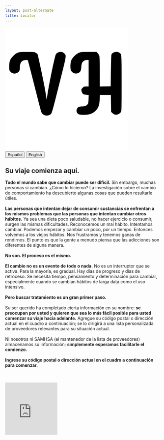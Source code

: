 ```yaml
---
layout: post-alternate
title: Locator
---
```


<img id="together" src='assets/images/logo.png' onerror='imgError(this)' />

<div class="centered">
    <button id="spanish" onclick="changeTextEnglish()">Español</button>
    <button id="english" onclick="changeTextSpanish()">English</button>
</div>

<h2 id="heading">Su viaje comienza aquí.</h2>

<p id="text"><strong>Todo el mundo sabe que cambiar puede ser difícil.</strong> Sin embargo, muchas personas sí cambian. ¿Cómo lo hicieron? La investigación sobre el cambio de comportamiento ha descubierto algunas cosas que pueden resultarle útiles.<br><br><strong>Las personas que intentan dejar de consumir sustancias se enfrentan a los mismos problemas que las personas que intentan cambiar otros hábitos.</strong> Ya sea una dieta poco saludable, no hacer ejercicio o consumir, surgen las mismas dificultades. Reconocemos un mal hábito. Intentamos cambiar. Podemos empezar y cambiar un poco, por un tiempo. Entonces volvemos a los viejos hábitos. Nos frustramos y tenemos ganas de rendirnos. El punto es que la gente a menudo piensa que las adicciones son diferentes de alguna manera.<br><br><strong>No son. El proceso es el mismo.</strong><br><br><strong>El cambio no es un evento de todo o nada.</strong> No es un interruptor que se activa. Para la mayoría, es gradual. Hay días de progreso y días de retroceso. Se necesita tiempo, pensamiento y determinación para cambiar, especialmente cuando se cambian hábitos de larga data como el uso intensivo.<br><br><strong>Pero buscar tratamiento es un gran primer paso.</strong><br><br>Su ser querido ha completado cierta información en su nombre: <strong>se preocupan por usted y quieren que sea lo más fácil posible para usted comenzar su viaje hacia adelante.</strong> Agregue su código postal o dirección actual en el cuadro a continuación; se lo dirigirá a una lista personalizada de proveedores relevantes para su situación actual.<br><br>Ni nosotros ni SAMHSA (el mantenedor de la lista de proveedores) almacenamos su información; <strong>simplemente esperamos facilitarle el comienzo.</strong><br><br><strong>Ingrese su código postal o dirección actual en el cuadro a continuación para comenzar.</strong></p>
<br><br>
<div id="iframewrapper">
    <iframe allowtransparency="true" frameborder="0" height="170" id="mentalhealthtreatmentfinder" marginheight="0" marginwidth="0" name="mentalhealthtreatmentfinder" scrolling="no" src="https://findtreatment.samhsa.gov/locator/widget/170?sType=SA&sCodes=SA,DT" title="Samhsa.gov" width="170"> https://findtreatment.samhsa.gov/locator/widget/170 </iframe>
</div>

<script>

    function getUrlVars() {
        let parameters = document.location.search;
        parameters = parameters.substring(1);
        let decoded = atob(parameters);
        let qmark = '?';
        decoded = qmark.concat(decoded);
        var vars = {};
        var parts = decoded.replace(/[?&]+([^=&]+)=([^&]*)/gi, function(m,key,value) {
            vars[key] = value;
        });
        return vars;
    }

    var treatment = "sType="+getUrlVars()["treatment"];
    var code = "sCodes="+getUrlVars()["code"];
    var togetherImage = atob(getUrlVars()["image"]);

    document.getElementById("mentalhealthtreatmentfinder").src = "https://findtreatment.samhsa.gov/locator/widget/170?"+treatment+"&"+code;

    document.getElementById('together').src = togetherImage;

    function imgError(image) {
        image.onerror = "";
        image.src = "assets/images/logo.png";
        return true;
    }

    function changeTextEnglish(){
        document.getElementById("text").innerHTML = "<strong>Todo el mundo sabe que cambiar puede ser difícil.</strong> Sin embargo, muchas personas sí cambian. ¿Cómo lo hicieron? La investigación sobre el cambio de comportamiento ha descubierto algunas cosas que pueden resultarle útiles.<br><br><strong>Las personas que intentan dejar de consumir sustancias se enfrentan a los mismos problemas que las personas que intentan cambiar otros hábitos.</strong> Ya sea una dieta poco saludable, no hacer ejercicio o consumir, surgen las mismas dificultades. Reconocemos un mal hábito. Intentamos cambiar. Podemos empezar y cambiar un poco, por un tiempo. Entonces volvemos a los viejos hábitos. Nos frustramos y tenemos ganas de rendirnos. El punto es que la gente a menudo piensa que las adicciones son diferentes de alguna manera.<br><br><strong>No son. El proceso es el mismo.</strong><br><br><strong>El cambio no es un evento de todo o nada.</strong> No es un interruptor que se activa. Para la mayoría, es gradual. Hay días de progreso y días de retroceso. Se necesita tiempo, pensamiento y determinación para cambiar, especialmente cuando se cambian hábitos de larga data como el uso intensivo.<br><br><strong>Pero buscar tratamiento es un gran primer paso.</strong><br><br>Su ser querido ha completado cierta información en su nombre: <strong>se preocupan por usted y quieren que sea lo más fácil posible para usted comenzar su viaje hacia adelante.</strong> Agregue su código postal o dirección actual en el cuadro a continuación; se lo dirigirá a una lista personalizada de proveedores relevantes para su situación actual.<br><br>Ni nosotros ni SAMHSA (el mantenedor de la lista de proveedores) almacenamos su información; <strong>simplemente esperamos facilitarle el comienzo.</strong><br><br><strong>Ingrese su código postal o dirección actual en el cuadro a continuación para comenzar.</strong>";
        document.getElementById("heading").innerHTML = "Su viaje comienza aquí.";
    }
    function changeTextSpanish(){
        document.getElementById("text").innerHTML = "<strong>Everybody knows that changing can be difficult.</strong> Yet, many people do change. How do they do it? Research in behavior change has discovered some things that you may find helpful.<br><br><strong>People trying to stop using substances face the same issues as people trying to change other habits.</strong> Whether it's an unhealthy diet, not exercising, or using, the same difficulties come up. We recognize a bad habit. We try to change. We may get started and change a bit, for a while. Then we slip back into old habits. We get frustrated and feel like giving up. The point is, people often think that addictions are different somehow.<br><br><strong>They're not. The process is the same.</strong><br><br><strong>Change is not an all-or-nothing event.</strong> It is not a switch that gets flipped. For most, it is gradual. There are days of progress and days of setbacks. It takes time, thought, and determination to change, especially when changing long-standing habits like heavy use.<br><br><strong>But seeking treatment is a great first step.</strong><br><br>Your loved one has filled out some information on your behalf -- <strong>they care about you and want to make it as easy as possible for you to begin your journey forward.</strong> Please add your current zip code or address to the box below -- you will be directed to a customized list of providers relevant to your current situation.<br><br>Neither we nor SAMHSA (the maintainer of the list of providers) store any of your information --  <strong>we simply hope to make it easy for you to get started.</strong><br><br><strong>Put your current zip code or address in the box below to get started.</strong>";
        document.getElementById("heading").innerHTML = "Your journey begins here.";
    }

</script>